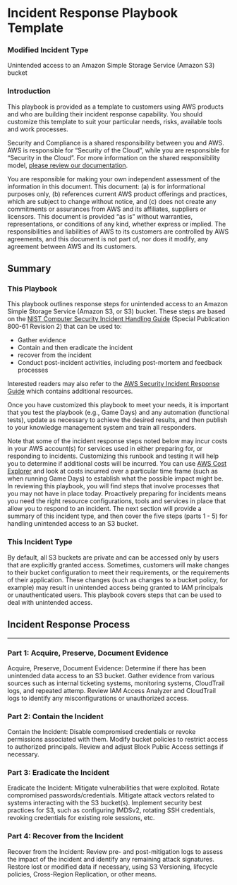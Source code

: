 # Incident Response Playbook Template

### Modified Incident Type

Unintended access to an Amazon Simple Storage Service (Amazon S3) bucket

### Introduction

This playbook is provided as a template to customers using AWS products and who are building their incident response capability.  You should customize this template to suit your particular needs, risks, available tools and work processes.

Security and Compliance is a shared responsibility between you and AWS. AWS is responsible for “Security of the Cloud”, while you are responsible for “Security in the Cloud”. For more information on the shared responsibility model, [please review our documentation](https://aws.amazon.com/compliance/shared-responsibility-model/).

You are responsible for making your own independent assessment of the information in this document. This document: (a) is for informational purposes only, (b) references current AWS product offerings and practices, which are subject to change without notice, and (c) does not create any commitments or assurances from AWS and its affiliates, suppliers or licensors. This document is provided “as is” without warranties, representations, or conditions of any kind, whether express or implied. The responsibilities and liabilities of AWS to its customers are controlled by AWS agreements, and this document is not part of, nor does it modify, any agreement between AWS and its customers.

## Summary

### This Playbook
 This playbook outlines response steps for unintended access to an Amazon Simple Storage Service (Amazon S3, or S3) bucket.  These steps are based on the [NIST Computer Security Incident Handling Guide](https://nvlpubs.nist.gov/nistpubs/SpecialPublications/NIST.SP.800-61r2.pdf) (Special Publication 800-61 Revision 2) that can be used to:

* Gather evidence
* Contain and then eradicate the incident
* recover from the incident
* Conduct post-incident activities, including post-mortem and feedback processes

Interested readers may also refer to the [AWS Security Incident Response Guide]( https://docs.aws.amazon.com/whitepapers/latest/aws-security-incident-response-guide/welcome.html) which contains additional resources.

Once you have customized this playbook to meet your needs, it is important that you test the playbook (e.g., Game Days) and any automation (functional tests), update as necessary to achieve the desired results, and then publish to your knowledge management system and train all responders.

Note that some of the incident response steps noted below may incur costs in your AWS account(s) for services used in either preparing for, or responding to incidents. Customizing this runbook and testing it will help you to determine if additional costs will be incurred. You can use [AWS Cost Explorer](https://aws.amazon.com/aws-cost-management/aws-cost-explorer/) and look at costs incurred over a particular time frame (such as when running Game Days) to establish what the possible impact might be.
In reviewing this playbook, you will find steps that involve processes that you may not have in place today. Proactively preparing for incidents means you need the right resource configurations, tools and services in place that allow you to respond to an incident.
The next section will provide a summary of this incident type, and then cover the five steps (parts 1 - 5) for handling unintended access to an S3 bucket.

### This Incident Type
By default, all S3 buckets are private and can be accessed only by users that are explicitly granted access.  Sometimes, customers will make changes to their bucket configuration to meet their requirements, or the requirements of their application. These changes (such as changes to a bucket policy, for example) may result in unintended access being granted to IAM principals or unauthenticated users. This playbook covers steps that can be used to deal with unintended access.

## Incident Response Process
---
### Part 1: Acquire, Preserve, Document Evidence

Acquire, Preserve, Document Evidence: Determine if there has been unintended data access to an S3 bucket. Gather evidence from various sources such as internal ticketing systems, monitoring systems, CloudTrail logs, and repeated attemp. Review IAM Access Analyzer and CloudTrail logs to identify any misconfigurations or unauthorized access.


### Part 2: Contain the Incident

Contain the Incident: Disable compromised credentials or revoke permissions associated with them. Modify bucket policies to restrict access to authorized principals. Review and adjust Block Public Access settings if necessary.

### Part 3: Eradicate the Incident

Eradicate the Incident: Mitigate vulnerabilities that were exploited. Rotate compromised passwords/credentials. Mitigate attack vectors related to systems interacting with the S3 bucket(s). Implement security best practices for S3, such as configuring IMDSv2, rotating SSH credentials, revoking credentials for existing role sessions, etc.


### Part 4: Recover from the Incident

Recover from the Incident: Review pre- and post-mitigation logs to assess the impact of the incident and identify any remaining attack signatures. Restore lost or modified data if necessary, using S3 Versioning, lifecycle policies, Cross-Region Replication, or other means.

